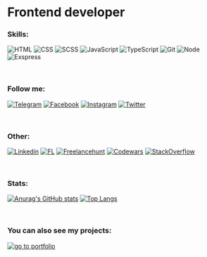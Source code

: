 # Frontend developer

### Skills:
![HTML](https://img.shields.io/badge/-HTML-db4925?style=for-the-badge&logo=HTML5&logoColor=ffffff&logoWidth=20)
![CSS](https://img.shields.io/badge/-CSS-28a1d4?style=for-the-badge&logo=CSS3&logoColor=ffffff&logoWidth=20)
![SCSS](https://img.shields.io/badge/-SCSS-c36291?style=for-the-badge&logo=SASS&logoColor=ffffff&logoWidth=20)
![JavaScript](https://img.shields.io/badge/-JavaScript-f0a532?style=for-the-badge&logo=JavaScript&logoColor=ffffff&logoWidth=20) 
![TypeScript](https://img.shields.io/badge/-TypeScript-2e72bc?style=for-the-badge&logo=TypeScript&logoColor=ffffff&logoWidth=20)
![Git](https://img.shields.io/badge/-Git-f54d27?style=for-the-badge&logo=Git&logoColor=ffffff&logoWidth=20)
![Node](https://img.shields.io/badge/-node-3c7f3a?style=for-the-badge&logo=node.js&logoColor=ffffff&logoWidth=20)
![Exspress](https://img.shields.io/badge/-express-37424d?style=for-the-badge&logo=express&logoColor=ffffff&logoWidth=20)


<!-- ![React](https://img.shields.io/badge/-React-4bbdf4?style=for-the-badge&logo=React&logoColor=ffffff&logoWidth=20)
![Redux](https://img.shields.io/badge/-Redux-7649bd?style=for-the-badge&logo=Redux&logoColor=ffffff&logoWidth=20)
![Gatsby](https://img.shields.io/badge/-Gatsby-653398?style=for-the-badge&logo=Gatsby&logoColor=ffffff&logoWidth=20) -->

<br>

### Follow me:
[![Telegram](https://img.shields.io/badge/-Telegram-27a7e5?style=for-the-badge&logo=Telegram&logoColor=ffffff&logoWidth=20)](https://t.me/alkhimenok)
[![Facebook](https://img.shields.io/badge/-Facebook-1877f2?style=for-the-badge&logo=Facebook&logoColor=ffffff&logoWidth=20)](https://www.facebook.com/profile.php?id=100072407994592) 
[![Instagram](https://img.shields.io/badge/-Instagram-B4068E?style=for-the-badge&logo=Instagram&logoColor=ffffff&logoWidth=20)](https://www.instagram.com/alkhimenok.kirill.leonidovich/)
[![Twitter](https://img.shields.io/badge/-Twitter-1d9bf0?style=for-the-badge&logo=Twitter&logoColor=ffffff&logoWidth=20)](https://twitter.com/AlkhimenokKL)

<br>

### Other:
[![Linkedin](https://img.shields.io/badge/-Linkedin-0a66c2?style=for-the-badge&logo=Linkedin&logoColor=ffffff&logoWidth=20)](https://www.linkedin.com/in/kirill-alkhimenok-a58524220/)
[![FL](https://img.shields.io/badge/-FL-00cd5e?style=for-the-badge&logo=icon&logoColor=ffffff&logoWidth=20)](https://www.fl.ru/users/alkhimenokkiril/portfolio/#/)
[![Freelancehunt](https://img.shields.io/badge/-freelancehunt-d9aa38?style=for-the-badge&logo=icon&logoColor=ffffff&logoWidth=20)](https://freelancehunt.com/my)
[![Codewars](https://img.shields.io/badge/-Codewars-b1361e?style=for-the-badge&logo=Codewars&logoColor=ffffff&logoWidth=20)](https://www.codewars.com/users/kirill-leonidovich)
[![StackOverflow](https://img.shields.io/badge/-StackOverflow-e88331?style=for-the-badge&logo=StackOverflow&logoColor=ffffff&logoWidth=20)](https://ru.stackoverflow.com/users/466343/kirill-leonidovich)

<br>

### Stats:
[![Anurag's GitHub stats](https://github-readme-stats.vercel.app/api?username=Kirill-Leonidovich&show_icons=true)](https://github.com/anuraghazra/github-readme-stats)
[![Top Langs](https://github-readme-stats.vercel.app/api/top-langs/?username=Kirill-Leonidovich&layout=compact)](https://github.com/anuraghazra/github-readme-stats)

<br>

### You can also see my projects:
[![go to portfolio](https://img.shields.io/badge/-go_to_portfolio-0a66c2?style=for-the-badge)](https://kirill-leonidovich.github.io)
